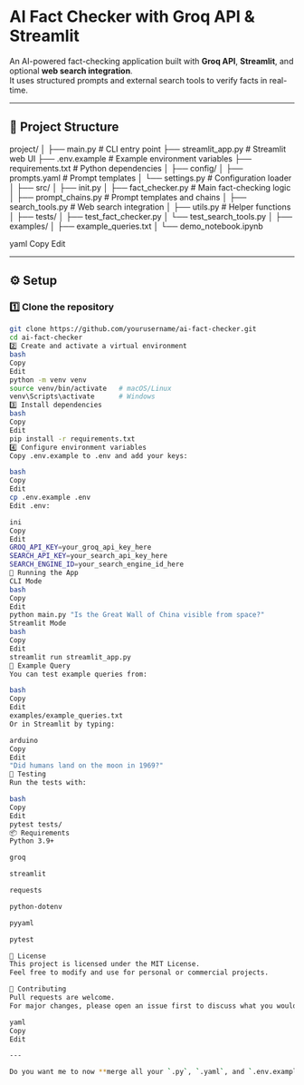 # AI Fact Checker with Groq API & Streamlit

An AI-powered fact-checking application built with **Groq API**, **Streamlit**, and optional **web search integration**.  
It uses structured prompts and external search tools to verify facts in real-time.

---

## 📂 Project Structure

project/
│
├── main.py # CLI entry point
├── streamlit_app.py # Streamlit web UI
├── .env.example # Example environment variables
├── requirements.txt # Python dependencies
│
├── config/
│ ├── prompts.yaml # Prompt templates
│ └── settings.py # Configuration loader
│
├── src/
│ ├── init.py
│ ├── fact_checker.py # Main fact-checking logic
│ ├── prompt_chains.py # Prompt templates and chains
│ ├── search_tools.py # Web search integration
│ ├── utils.py # Helper functions
│
├── tests/
│ ├── test_fact_checker.py
│ └── test_search_tools.py
│
├── examples/
│ ├── example_queries.txt
│ └── demo_notebook.ipynb

yaml
Copy
Edit

---

## ⚙️ Setup

### 1️⃣ Clone the repository
```bash
git clone https://github.com/yourusername/ai-fact-checker.git
cd ai-fact-checker
2️⃣ Create and activate a virtual environment
bash
Copy
Edit
python -m venv venv
source venv/bin/activate   # macOS/Linux
venv\Scripts\activate      # Windows
3️⃣ Install dependencies
bash
Copy
Edit
pip install -r requirements.txt
4️⃣ Configure environment variables
Copy .env.example to .env and add your keys:

bash
Copy
Edit
cp .env.example .env
Edit .env:

ini
Copy
Edit
GROQ_API_KEY=your_groq_api_key_here
SEARCH_API_KEY=your_search_api_key_here
SEARCH_ENGINE_ID=your_search_engine_id_here
🚀 Running the App
CLI Mode
bash
Copy
Edit
python main.py "Is the Great Wall of China visible from space?"
Streamlit Mode
bash
Copy
Edit
streamlit run streamlit_app.py
📄 Example Query
You can test example queries from:

bash
Copy
Edit
examples/example_queries.txt
Or in Streamlit by typing:

arduino
Copy
Edit
"Did humans land on the moon in 1969?"
🧪 Testing
Run the tests with:

bash
Copy
Edit
pytest tests/
📦 Requirements
Python 3.9+

groq

streamlit

requests

python-dotenv

pyyaml

pytest

📝 License
This project is licensed under the MIT License.
Feel free to modify and use for personal or commercial projects.

🤝 Contributing
Pull requests are welcome.
For major changes, please open an issue first to discuss what you would like to change.

yaml
Copy
Edit

---

Do you want me to now **merge all your `.py`, `.yaml`, and `.env.example` files into a single master code block** so you can copy your entire project in one go.